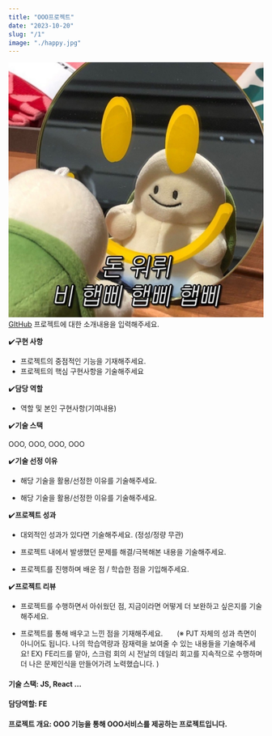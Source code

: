 ```yaml
---
title: "OOO프로젝트"
date: "2023-10-20"
slug: "/1"
image: "./happy.jpg"
---
```


![Alt Text](./happy.jpg)
[GItHub](https://example.com)
프로젝트에 대한 소개내용을 입력해주세요.

✔️**구현 사항**

- 프로젝트의 중점적인 기능을 기재해주세요.
- 프로젝트의 핵심 구현사항을 기술해주세요

✔️**담당 역할**

- 역할 및 본인 구현사항(기여내용)

✔️**기술 스택**

OOO, OOO, OOO, OOO

✔️**기술 선정 이유**

- 해당 기술을 활용/선정한 이유를 기술해주세요.

- 해당 기술을 활용/선정한 이유를 기술해주세요.

✔️**프로젝트 성과**

- 대외적인 성과가 있다면 기술해주세요. (정성/정량 무관)

- 프로젝트 내에서 발생했던 문제를 해결/극복해본 내용을 기술해주세요.

- 프로젝트를 진행하며 배운 점 / 학습한 점을 기입해주세요.

✔️**프로젝트 리뷰**

- 프로젝트를 수행하면서 아쉬웠던 점, 지금이라면 어떻게 더 보완하고 싶은지를 기술해주세요.

- 프로젝트를 통해 배우고 느낀 점을 기재해주세요.       (※ PJT 자체의 성과 측면이 아니어도 됩니다. 나의 학습역량과 잠재력을 보여줄 수 있는 내용들을 기술해주세요! EX) FE리드를 맡아, 스크럼 회의 시 전날의 데일리 회고를 지속적으로 수행하며 더 나은 문제인식을 만들어가려 노력했습니다. )

#### 기술 스택: JS, React ...

#### 담당역할: FE

#### 프로젝트 개요: OOO 기능을 통해 OOO서비스를 제공하는 프로젝트입니다.
